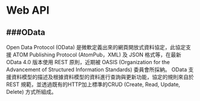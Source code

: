 # Web API
###OData
---
Open Data Protocol (OData) 是微軟定義出來的網頁開放式資料協定，此協定支援 ATOM Publishing Protocol (AtomPub，XML) 及 JSON 格式等，在最新 OData 4.0 版本使用 REST 原則，近期被 OASIS (Organization for the Advancement of Structured Information Standards) 委員會所採納。 OData 支援資料模型的描述及根據資料模型的資料進行查詢與更新功能，協定的規則來自於 REST 規範，並透過既有的HTTP加上標準的CRUD (Create, Read, Update, Delete) 方式所組成。
